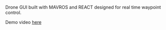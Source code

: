 Drone GUI built with MAVROS and REACT designed for real time waypoint control.

Demo video [here](https://youtu.be/SKMppe3J3Gc)
